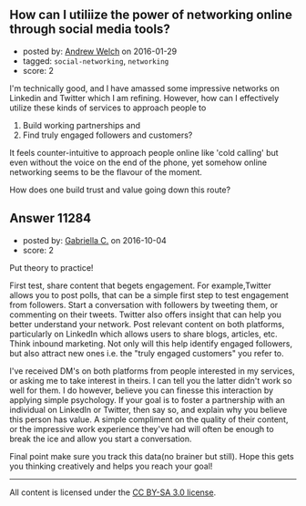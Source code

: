 ## How can I utiliize the power of networking online through social media tools?

- posted by: [Andrew Welch](https://stackexchange.com/users/112525/andrew-welch) on 2016-01-29
- tagged: `social-networking`, `networking`
- score: 2

<p>I'm technically good, and I have amassed some impressive networks on Linkedin and Twitter which I am refining. However, how can I effectively utilize these kinds of services to approach people to </p>

<ol>
<li>Build working partnerships and   </li>
<li>Find truly engaged followers and customers? </li>
</ol>

<p>It feels counter-intuitive to approach people online like 'cold calling' but even without the voice on the end of the phone, yet somehow online networking seems to be the flavour of the moment.</p>

<p>How does one build trust and value going down this route?</p>



## Answer 11284

- posted by: [Gabriella C.](https://stackexchange.com/users/9324351/gabriella-c) on 2016-10-04
- score: 2

<p>Put theory to practice!</p>

<p>First test, share content that begets engagement. For example,Twitter allows you to post polls, that can be a simple first step to test engagement from followers. Start a conversation with followers by tweeting them, or commenting on their tweets. Twitter also offers insight that can help you better understand your network. Post relevant content on both platforms, particularly on LinkedIn which allows users to share blogs, articles, etc. Think inbound marketing. Not only will this help identify engaged followers, but also attract new ones i.e. the "truly engaged customers" you refer to. </p>

<p>I've received DM's on both platforms from people interested in my services, or asking me to take interest in theirs. I can tell you the latter didn't work so well for them. I do however, believe you can finesse this interaction by applying simple psychology. If your goal is to foster a partnership with an individual on LinkedIn or Twitter, then say so, and explain why you believe this person has value. A simple compliment on the quality of their content, or the impressive work experience they've had will often be enough to break the ice and allow you start a conversation.</p>

<p>Final point make sure you track this data(no brainer but still). Hope this gets you thinking creatively and helps you reach your goal!</p>




---

All content is licensed under the [CC BY-SA 3.0 license](https://creativecommons.org/licenses/by-sa/3.0/).
